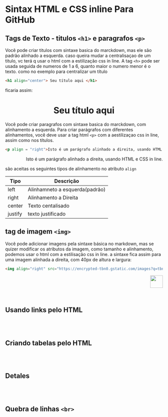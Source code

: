 # Sintax HTML e CSS inline Para GitHub

## Tags de Texto - titulos ```<h1>``` e paragrafos ```<p>```
Você pode criar titulos com sintaxe basica do marckdown, mas ele são padrão alinhado a esquerda. caso queira mudar a centralisaçao de um titulo, vc terá q usar o html com a estilização css in line.
A tag ```<h>``` pode ser usada seguida de numeros de 1 a 6, quanto maior o numero menor é o texto.
como no exemplo para centralizar um título

```html
<h1 align="center"> Seu título aqui </h1>
```
ficaria assim: 
<h1 align="center"> Seu título aqui </h1>

Você pode criar paragrafos com sintaxe basica do marckdown, com alinhamento a esquerda. Para criar parágrafos com diferentes alinhamentos, você deve usar a tag html ```<p>``` com a aestilizaçao css in line, assim como nos títulos.

 ```html
<p align = "right">Isto é um parágrafo alinhado a direita, usando HTML e CSS in line.</p>
```
<p align = "right">Isto é um parágrafo alinhado a direita, usando HTML e CSS in line.</p>

são aceitas os seguintes tipos de alinhamento no atributo ```align```

| Tipo | Descrição |
|---------|------------|
|left   | Alinhamneto a esquerda(padrão) |
|right  | Alinhamento a Direita |
|center | Texto centalisado |
|justify| texto justificado |


## tag de imagem ```<img>```
Você pode adicionar imagens pela sintaxe básica no markdown, mas se quizer modificar os atributos da imagem, como tamanho e alinhamento, podemos usar o html com a estilisação css in line.
a sintaxe fica assim para uma imagem alinhada a direita, com 40px de altura e largura:

```html
<img align="right" src="https://encrypted-tbn0.gstatic.com/images?q=tbn:ANd9GcS_8jz4QOkMaxNfXVlPJqQdWuOM0UTmgmQ2BA&s" width="40" height="40" />
```

<img align="right" src="https://encrypted-tbn0.gstatic.com/images?q=tbn:ANd9GcS_8jz4QOkMaxNfXVlPJqQdWuOM0UTmgmQ2BA&s" width="40" height="40" />
<br><br><br><br>

## Usando links pelo HTML 
<br><br>
## Criando tabelas pelo HTML
<br><br>
## Detales 
<br><br>
## Quebra de linhas ```<br>```
<br><br>
## 





